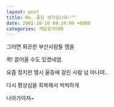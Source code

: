 ```yaml
---
layout: post
title: Re..좋은 생각임니돠~^^
date: 2002-10-18 09:24:09 +0900
categories: 깨달음의대화
---
```

그러면 화끈한 부산사람들 맴을
  
콱! 끌어올 수도 있겠네염.
  
요즘 정치판 땜시 울증에 걸린 사람 넘 마나여..
  
다시 평상심을 회복해서 씩씩하게
  
나아가야져~